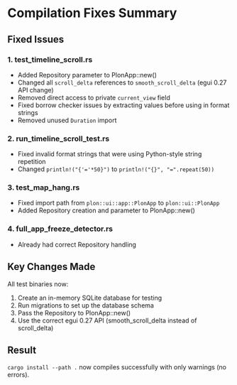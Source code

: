 # Compilation Fixes Summary

## Fixed Issues

### 1. **test_timeline_scroll.rs**
- Added Repository parameter to PlonApp::new()
- Changed all `scroll_delta` references to `smooth_scroll_delta` (egui 0.27 API change)
- Removed direct access to private `current_view` field
- Fixed borrow checker issues by extracting values before using in format strings
- Removed unused `Duration` import

### 2. **run_timeline_scroll_test.rs**
- Fixed invalid format strings that were using Python-style string repetition
- Changed `println!("{'='*50}")` to `println!("{}", "=".repeat(50))`

### 3. **test_map_hang.rs**
- Fixed import path from `plon::ui::app::PlonApp` to `plon::ui::PlonApp`
- Added Repository creation and parameter to PlonApp::new()

### 4. **full_app_freeze_detector.rs**
- Already had correct Repository handling

## Key Changes Made

All test binaries now:
1. Create an in-memory SQLite database for testing
2. Run migrations to set up the database schema  
3. Pass the Repository to PlonApp::new()
4. Use the correct egui 0.27 API (smooth_scroll_delta instead of scroll_delta)

## Result

`cargo install --path .` now compiles successfully with only warnings (no errors).
